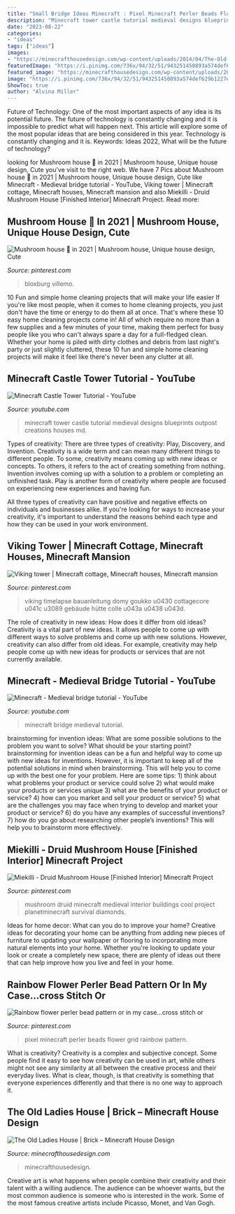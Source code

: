 ```yaml
---
title: "Small Bridge Ideas Minecraft : Pixel Minecraft Perler Beads Flower Grid Rainbow Pattern"
description: "Minecraft tower castle tutorial medieval designs blueprints outpost creations houses md"
date: "2023-08-22"
categories:
- "ideas"
tags: ["ideas"]
images:
- "https://minecrafthousedesign.com/wp-content/uploads/2014/04/The-Old-Ladys-House-minecraft-ideas-brick-3.jpg"
featuredImage: "https://i.pinimg.com/736x/94/32/51/943251450893a574def629b1227e3c2b.jpg"
featured_image: "https://minecrafthousedesign.com/wp-content/uploads/2014/04/The-Old-Ladys-House-minecraft-ideas-brick-3.jpg"
image: "https://i.pinimg.com/736x/94/32/51/943251450893a574def629b1227e3c2b.jpg"
ShowToc: true
author: "Alvina Miller"
---
```



Future of Technology: One of the most important aspects of any idea is its potential future. The future of technology is constantly changing and it is impossible to predict what will happen next. This article will explore some of the most popular ideas that are being considered in this year.
Technology is constantly changing and it is. Keywords: Ideas 2022, What will be the future of technology?

	

		
looking for Mushroom house 🏡 in 2021 | Mushroom house, Unique house design, Cute you've visit to the right web. We have 7 Pics about Mushroom house 🏡 in 2021 | Mushroom house, Unique house design, Cute like Minecraft - Medieval bridge tutorial - YouTube, Viking tower | Minecraft cottage, Minecraft houses, Minecraft mansion and also Miekilli - Druid Mushroom House [Finished Interior] Minecraft Project. Read more:
		
    
## Mushroom House 🏡 In 2021 | Mushroom House, Unique House Design, Cute

<img loading=lazy src="https://i.pinimg.com/736x/41/cd/eb/41cdeb023d8ad53cfd08ff4f7bd92c8b.jpg" onerror="this.onerror=null;this.src='https://tse1.mm.bing.net/th?id=OIP.-h66xxDp9FRl2veiKeR-PQHaG7&amp;pid=15.1';" alt="Mushroom house 🏡 in 2021 | Mushroom house, Unique house design, Cute">

_Source: pinterest.com_

>bloxburg villemo. 

	

10 Fun and simple home cleaning projects that will make your life easier
If you're like most people, when it comes to home cleaning projects, you just don't have the time or energy to do them all at once. That's where these 10 easy home cleaning projects come in! All of which require no more than a few supplies and a few minutes of your time, making them perfect for busy people like you who can't always spare a day for a full-fledged clean. Whether your home is piled with dirty clothes and debris from last night's party or just slightly cluttered, these 10 fun and simple home cleaning projects will make it feel like there's never been any clutter at all.

    
## Minecraft Castle Tower Tutorial - YouTube

<img loading=lazy src="http://i1.ytimg.com/vi/MD_zBFBuKJw/hqdefault.jpg" onerror="this.onerror=null;this.src='https://tse3.mm.bing.net/th?id=OIP.aEWq6H5uegWCVErdkC2SggHaFj&amp;pid=15.1';" alt="Minecraft Castle Tower Tutorial - YouTube">

_Source: youtube.com_

>minecraft tower castle tutorial medieval designs blueprints outpost creations houses md. 

	

Types of creativity: There are three types of creativity: Play, Discovery, and Invention.
Creativity is a wide term and can mean many different things to different people. To some, creativity means coming up with new ideas or concepts. To others, it refers to the act of creating something from nothing.
Invention involves coming up with a solution to a problem or completing an unfinished task. Play is another form of creativity where people are focused on experiencing new experiences and having fun.

All three types of creativity can have positive and negative effects on individuals and businesses alike. If you're looking for ways to increase your creativity, it's important to understand the reasons behind each type and how they can be used in your work environment.

    
## Viking Tower | Minecraft Cottage, Minecraft Houses, Minecraft Mansion

<img loading=lazy src="https://i.pinimg.com/736x/94/32/51/943251450893a574def629b1227e3c2b.jpg" onerror="this.onerror=null;this.src='https://tse3.mm.bing.net/th?id=OIP.xVx17yWSlXUO3VJYnGLfAwHaHa&amp;pid=15.1';" alt="Viking tower | Minecraft cottage, Minecraft houses, Minecraft mansion">

_Source: pinterest.com_

>viking timelapse bauanleitung domy goukko u0430 cottagecore u041c u3089 gebäude hütte colle u043a u0438 u043d. 

	

The role of creativity in new ideas: How does it differ from old ideas?
Creativity is a vital part of new ideas. It allows people to come up with different ways to solve problems and come up with new solutions. However, creativity can also differ from old ideas. For example, creativity may help people come up with new ideas for products or services that are not currently available.

    
## Minecraft - Medieval Bridge Tutorial - YouTube

<img loading=lazy src="http://i1.ytimg.com/vi/QUBP8azbR_A/maxresdefault.jpg" onerror="this.onerror=null;this.src='https://tse1.mm.bing.net/th?id=OIP.k4bYlv8lxtL3N9IgBvGcUQHaEK&amp;pid=15.1';" alt="Minecraft - Medieval bridge tutorial - YouTube">

_Source: youtube.com_

>minecraft bridge medieval tutorial. 

	

brainstorming for invention ideas: What are some possible solutions to the problem you want to solve? What should be your starting point?
brainstorming for invention ideas can be a fun and helpful way to come up with new ideas for inventions. However, it is important to keep all of the potential solutions in mind when brainstorming. This will help you to come up with the best one for your problem. Here are some tips: 1) think about what problems your product or service could solve 2) what would make your products or services unique 3) what are the benefits of your product or service? 4) how can you market and sell your product or service? 5) what are the challenges you may face when trying to develop and market your product or service? 6) do you have any examples of successful inventions? 7) how do you go about researching other people’s inventions? This will help you to brainstorm more effectively.

    
## Miekilli - Druid Mushroom House [Finished Interior] Minecraft Project

<img loading=lazy src="https://i.pinimg.com/736x/ad/05/51/ad05518443c8efe9a76dca45780225b7--minecraft-projects-mushroom-house.jpg" onerror="this.onerror=null;this.src='https://tse2.mm.bing.net/th?id=OIP.JKPRzleLMw1dOK8aPCXAfwHaD6&amp;pid=15.1';" alt="Miekilli - Druid Mushroom House [Finished Interior] Minecraft Project">

_Source: pinterest.com_

>mushroom druid minecraft medieval interior buildings cool project planetminecraft survival diamonds. 

	

Ideas for home decor: What can you do to improve your home?
Creative ideas for decorating your home can be anything from adding new pieces of furniture to updating your wallpaper or flooring to incorporating more natural elements into your home. Whether you're looking to update your look or create a completely new space, there are plenty of ideas out there that can help improve how you live and feel in your home.

    
## Rainbow Flower Perler Bead Pattern Or In My Case...cross Stitch Or

<img loading=lazy src="https://i.pinimg.com/736x/18/e9/e5/18e9e5fde8c6948e67892c465f1bcbab.jpg" onerror="this.onerror=null;this.src='https://tse3.mm.bing.net/th?id=OIP.62CGMhP-4MW4IbD1hm4zpAAAAA&amp;pid=15.1';" alt="Rainbow flower perler bead pattern or in my case...cross stitch or">

_Source: pinterest.com_

>pixel minecraft perler beads flower grid rainbow pattern. 

	

What is creativity?
Creativity is a complex and subjective concept. Some people find it easy to see how creativity can be used in art, while others might not see any similarity at all between the creative process and their everyday lives. What is clear, though, is that creativity is something that everyone experiences differently and that there is no one way to approach it.

    
## The Old Ladies House | Brick – Minecraft House Design

<img loading=lazy src="https://minecrafthousedesign.com/wp-content/uploads/2014/04/The-Old-Ladys-House-minecraft-ideas-brick-3.jpg" onerror="this.onerror=null;this.src='https://tse3.mm.bing.net/th?id=OIP.ZNLqT-PjAr1R6m888u-HgAHaET&amp;pid=15.1';" alt="The Old Ladies House | Brick – Minecraft House Design">

_Source: minecrafthousedesign.com_

>minecrafthousedesign. 

	

Creative art is what happens when people combine their creativity and their talent with a willing audience. The audience can be whoever wants, but the most common audience is someone who is interested in the work. Some of the most famous creative artists include Picasso, Monet, and Van Gogh.

